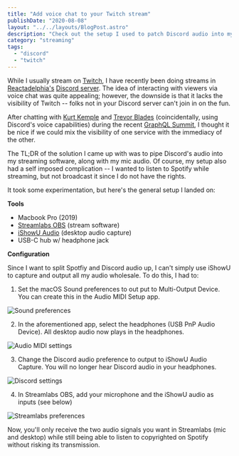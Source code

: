 ```yaml
---
title: "Add voice chat to your Twitch stream"
publishDate: "2020-08-08"
layout: "../../layouts/BlogPost.astro"
description: "Check out the setup I used to patch Discord audio into my Twitch livestream."
category: "streaming"
tags:
  - "discord"
  - "twitch"
---
```


While I usually stream on [Twitch](https://twitch.tv/ryan_c_harris), I have recently been doing streams in [Reactadelphia's](https://www.meetup.com/Reactadelphia/) [Discord server](https://discord.gg/rTnVTp4). The idea of interacting with viewers via voice chat was quite appealing; however, the downside is that it lacks the visibility of Twitch -- folks not in your Discord server can't join in on the fun.

After chatting with [Kurt Kemple](https://theworst.dev) and [Trevor Blades](https://trevorblades.com) (coincidentally, using Discord's voice capabilities) during the recent [GraphQL Summit](https://summit.graphql.com/), I thought it be nice if we could mix the visibility of one service with the immediacy of the other.

The TL;DR of the solution I came up with was to pipe Discord's audio into my streaming software, along with my mic audio. Of course, my setup also had a self imposed complication -- I wanted to listen to Spotify while streaming, but not broadcast it since I do not have the rights.

It took some experimentation, but here's the general setup I landed on:

**Tools**

- Macbook Pro (2019)
- [Streamlabs OBS](https://streamlabs.com/) (stream software)
- [iShowU Audio](https://support.shinywhitebox.com/hc/en-us/articles/204161459-Installing-iShowU-Audio-Capture-Mojave-and-earlier-) (desktop audio capture)
- USB-C hub w/ headphone jack

**Configuration**

Since I want to split Spotfiy and Discord audio up, I can't simply use iShowU to capture and output all my audio wholesale. To do this, I had to:

1. Set the macOS Sound preferences to out put to Multi-Output Device. You can create this in the Audio MIDI Setup app.

![Sound preferences](./01-sound-prefs.png)

2. In the aforementioned app, select the headphones (USB PnP Audio Device). All desktop audio now plays in the headphones.

![Audio MIDI settings](./02-audio-midi.png)

3. Change the Discord audio preference to output to iShowU Audio Capture. You will no longer hear Discord audio in your headphones.

![Discord settings](./03-discord-settings.png)

4. In Streamlabs OBS, add your microphone and the iShowU audio as inputs (see below)

![Streamlabs preferences](./04-streamlabs-prefs.png)

Now, you'll only receive the two audio signals you want in Streamlabs (mic and desktop) while still being able to listen to copyrighted on Spotify without risking its transmission.
